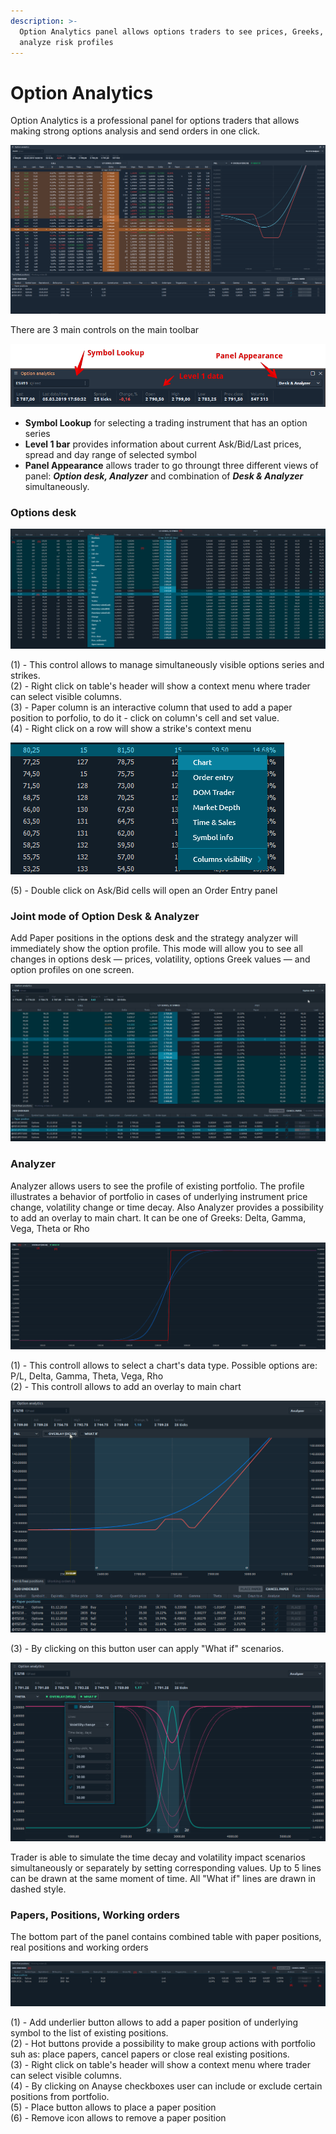 ```yaml
---
description: >-
  Option Analytics panel allows options traders to see prices, Greeks, build and
  analyze risk profiles
---
```


# Option Analytics

Option Analytics is a professional panel for options traders that allows making strong options analysis and send orders in one click. 

![General view of the Option Analytics panel](../.gitbook/assets/general-view-of-option-analytics.png)

There are 3 main controls on the main toolbar

![Main toolbar](../.gitbook/assets/option-analytics-main-toolbar.png)

* **Symbol Lookup** for selecting a trading instrument that has an option series
* **Level 1 bar** provides information about current Ask/Bid/Last prices, spread and day range of selected symbol
* **Panel Appearance** allows trader to go throungt three different views of panel: _**Option desk, Analyzer**_ and combination of _**Desk & Analyzer**_ simultaneously.

### **Options desk**

![](../.gitbook/assets/image%20%281%29.png)

\(1\) - This control allows to manage simultaneously visible options series and strikes.  
\(2\) - Right click on table's header will show a context menu where trader can select visible columns.  
\(3\) - Paper column is an interactive column that used to add a paper position to porfolio, to do it - click on column's cell and set value.  
\(4\) - Right click on a row will show a strike's context menu

![](../.gitbook/assets/image%20%286%29.png)

\(5\) - Double click on Ask/Bid cells will open an Order Entry panel

### **Joint mode of Option Desk & Analyzer**

Add Paper positions in the options desk and the strategy analyzer will immediately show the option profile. This mode will allow you to see all changes in options desk — prices, volatility, options Greek values — and option profiles on one screen.

![Option Analytics panel offers the joint mode of Options Desk and Analyzer](../.gitbook/assets/deskanalyzer.gif)

### **Analyzer**

Analyzer allows users to see the profile of existing portfolio. The profile illustrates a behavior of portfolio in cases of underlying instrument price change, volatility change or time decay.  Also Analyzer provides a possibility to add an overlay to main chart. It can be one of Greeks: Delta, Gamma, Vega, Theta or Rho

![](../.gitbook/assets/image%20%2833%29.png)

\(1\) - This controll allows to select a chart's data type. Possible options are: P/L, Delta, Gamma, Theta, Vega, Rho   
\(2\) - This controll allows to add an overlay to main chart 

![Add overlays on options profile chart](../.gitbook/assets/options-overlay.gif)

\(3\) - By clicking on this button user can apply "What if" scenarios. 

![Use What-If scenario analysis to assess the impact of volatility or time decay on the position](../.gitbook/assets/what-if-analysis.png)

Trader is able to simulate the time decay and volatility impact scenarios simultaneously or separately by setting corresponding values. Up to 5 lines can be drawn at the same moment of time. All "What if" lines are drawn in dashed style.

### **Papers, Positions, Working orders**

The bottom part of the panel contains combined table with paper positions, real positions and working orders

![](../.gitbook/assets/image%20%2839%29.png)

 \(1\) - Add underlier button allows to add a paper position of underlying symbol to the list of existing positions.  
\(2\) - Hot buttons provide a possibility to make group actions with portfolio suh as: place papers, cancel papers or close real existing positions.  
\(3\) - Right click on table's header will show a context menu where trader can select visible columns.  
\(4\) - By clicking on Anayse checkboxes user can include or exclude certain positions from portfolio.  
\(5\) - Place button allows to place a paper position  
\(6\) - Remove icon allows to remove a paper position

